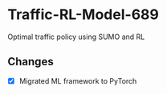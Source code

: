 # Traffic-RL-Model-689
Optimal traffic policy using SUMO and RL

## Changes
- [x] Migrated ML framework to PyTorch
